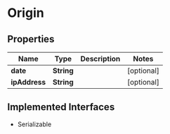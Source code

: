 

# Origin


## Properties

| Name | Type | Description | Notes |
|------------ | ------------- | ------------- | -------------|
|**date** | **String** |  |  [optional] |
|**ipAddress** | **String** |  |  [optional] |


## Implemented Interfaces

* Serializable

